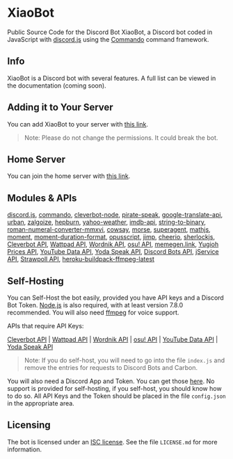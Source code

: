 # XiaoBot
Public Source Code for the Discord Bot XiaoBot, a Discord bot coded in JavaScript with [discord.js](https://discord.js.org/#/) using the [Commando](https://github.com/Gawdl3y/discord.js-commando) command framework.

## Info
XiaoBot is a Discord bot with several features. A full list can be viewed in the documentation (coming soon).

## Adding it to Your Server
You can add XiaoBot to your server with [this link](https://discordapp.com/oauth2/authorize?client_id=278305350804045834&scope=bot&permissions=1345846343). 

> Note: Please do not change the permissions. It could break the bot.

## Home Server
You can join the home server with [this link](https://discord.gg/fqQF8mc).

## Modules & APIs
[discord.js](https://discord.js.org/#/), [commando](https://github.com/Gawdl3y/discord.js-commando), [cleverbot-node](https://github.com/fojas/cleverbot-node), [pirate-speak](https://github.com/mikewesthad/pirate-speak), [google-translate-api](https://github.com/matheuss/google-translate-api), [urban](https://github.com/mvrilo/urban), [zalgoize](https://github.com/clux/zalgolize), [hepburn](https://github.com/lovell/hepburn), [yahoo-weather](https://github.com/mamal72/node-yahoo-weather), [imdb-api](https://github.com/worr/node-imdb-api), [string-to-binary](https://www.npmjs.com/package/string-to-binary), [roman-numeral-converter-mmxvi](https://github.com/Cein-Markey/roman-numeral-conversion-library), [cowsay](https://github.com/piuccio/cowsay), [morse](https://github.com/ecto/morse), [superagent](https://github.com/visionmedia/superagent), [mathjs](http://mathjs.org/), [moment](http://momentjs.com), [moment-duration-format](https://github.com/jsmreese/moment-duration-format), [opusscript](https://github.com/abalabahaha/opusscript), [jimp](https://github.com/oliver-moran/jimp), [cheerio](https://cheerio.js.org/), [sherlockjs](https://github.com/maytis/sherlockjs), [Cleverbot API](https://www.cleverbot.com/api/), [Wattpad API](https://developer.wattpad.com/docs/api), [Wordnik API](http://developer.wordnik.com/docs.html), [osu! API](https://osu.ppy.sh/p/api), [memegen.link](https://memegen.link/), [Yugioh Prices API](http://docs.yugiohprices.apiary.io/#), [YouTube Data API](https://developers.google.com/youtube/v3/), [Yoda Speak API](https://market.mashape.com/ismaelc/yoda-speak), [Discord Bots API](https://bots.discord.pw/api), [jService API](http://jservice.io/), [Strawpoll API](https://github.com/strawpoll/strawpoll/wiki/API),  [heroku-buildpack-ffmpeg-latest](https://elements.heroku.com/buildpacks/jonathanong/heroku-buildpack-ffmpeg-latest)

## Self-Hosting
You can Self-Host the bot easily, provided you have API keys and a Discord Bot Token. [Node.js](https://nodejs.org/en/) is also required, with at least version 7.8.0 recommended. You will also need [ffmpeg](https://ffmpeg.org/) for voice support.

APIs that require API Keys:

[Cleverbot API](https://www.cleverbot.com/api/) | [Wattpad API](https://developer.wattpad.com/docs/api) | [Wordnik API](http://developer.wordnik.com/docs.html) | [osu! API](https://osu.ppy.sh/p/api) | [YouTube Data API](https://developers.google.com/youtube/v3/) | [Yoda Speak API](https://market.mashape.com/ismaelc/yoda-speak)

> Note: If you do self-host, you will need to go into the file `index.js` and remove the entries for requests to Discord Bots and Carbon.

You will also need a Discord App and Token. You can get those [here](https://discordapp.com/developers/applications). No support is provided for self-hosting, if you self-host, you should know how to do so. All API Keys and the Token should be placed in the file `config.json` in the appropriate area.

## Licensing
The bot is licensed under an [ISC license](https://opensource.org/licenses/ISC). See the file `LICENSE.md` for more information.
